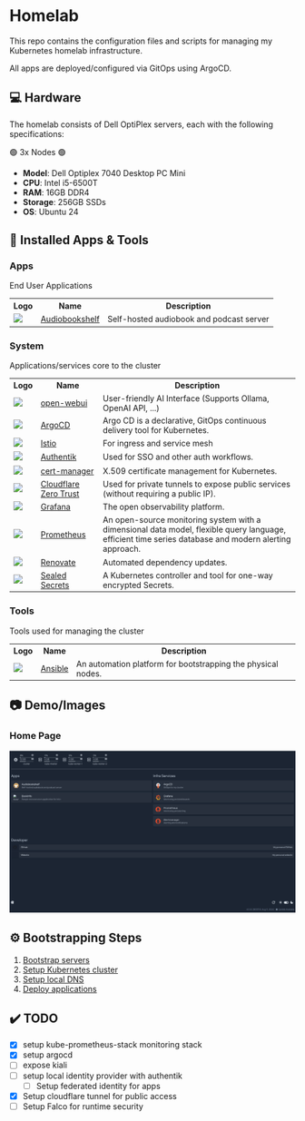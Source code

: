 # Homelab

This repo contains the configuration files and scripts for managing my Kubernetes homelab infrastructure. 

All apps are deployed/configured via GitOps using ArgoCD.

## :computer: Hardware
The homelab consists of Dell OptiPlex servers, each with the following specifications:

:green_circle: 3x Nodes :green_circle:

* **Model**: Dell Optiplex 7040 Desktop PC Mini
* **CPU**: Intel i5-6500T
* **RAM**: 16GB DDR4
* **Storage**: 256GB SSDs
* **OS**: Ubuntu 24

## :rocket: Installed Apps & Tools

### Apps
End User Applications
<table>
    <tr>
        <th>Logo</th>
        <th>Name</th>
        <th>Description</th>
    </tr>
    <tr>
        <td><img width="32" src="https://cdn.jsdelivr.net/gh/walkxcode/dashboard-icons/svg/audiobookshelf.svg"></td>
        <td><a href="https://www.audiobookshelf.org/">Audiobookshelf</a></td>
        <td>Self-hosted audiobook and podcast server</td>
    </tr>
</table>


### System
Applications/services core to the cluster
<table>
    <tr>
        <th>Logo</th>
        <th>Name</th>
        <th>Description</th>
    </tr>
    <tr>
        <td><img width="32" src="https://avatars.githubusercontent.com/u/158137808?s=48&v=4"></td>
        <td><a href="https://github.com/open-webui/open-webui">open-webui</a></td>
        <td>User-friendly AI Interface (Supports Ollama, OpenAI API, ...)</td>
    </tr>
    <tr>
        <td><img width="32" src="https://avatars.githubusercontent.com/u/30269780?s=48&v=4"></td>
        <td><a href="https://argo-cd.readthedocs.io/en/stable/">ArgoCD</a></td>
        <td>Argo CD is a declarative, GitOps continuous delivery tool for Kubernetes.</td>
    </tr>
    <tr>
        <td><img width="32" src="https://diagrams.mingrammer.com/img/resources/onprem/network/istio.png"></td>
        <td><a href="https://istio.io/latest/">Istio</a></td>
        <td>For ingress and service mesh</td>
    </tr>
    <tr>
        <td><img width="32" src="https://cdn.jsdelivr.net/gh/walkxcode/dashboard-icons/png/authentik.png"></td>
        <td><a href="https://goauthentik.io/">Authentik</a></td>
        <td>Used for SSO and other auth workflows.</td>
    </tr>
    <tr>
        <td><img width="32" src="https://cdn.jsdelivr.net/gh/walkxcode/dashboard-icons/svg/cert-manager.svg"></td>
        <td><a href="https://cert-manager.io/">cert-manager</a></td>
        <td>X.509 certificate management for Kubernetes.</td>
    </tr>
    <tr>
        <td><img width="32" src="https://cdn.jsdelivr.net/gh/walkxcode/dashboard-icons/png/cloudflare-zero-trust.png"></td>
        <td><a href="https://developers.cloudflare.com/cloudflare-one/">Cloudflare Zero Trust</a></td>
        <td>Used for private tunnels to expose public services (without requiring a public IP).</td>
    </tr>
    <tr>
        <td><img width="32" src="https://cdn.jsdelivr.net/gh/walkxcode/dashboard-icons/svg/grafana.svg"></td>
        <td><a href="https://grafana.com/">Grafana</a></td>
        <td>The open observability platform.</td>
    </tr>
    <tr>
        <td><img width="32" src="https://cdn.jsdelivr.net/gh/walkxcode/dashboard-icons/svg/prometheus.svg"></td>
        <td><a href="https://prometheus.io/">Prometheus</a></td>
        <td>An open-source monitoring system with a dimensional data model, flexible query language, efficient time series database and modern alerting approach.</td>
    </tr>
    <tr>
        <td><img width="32" src="https://www.svgrepo.com/download/374041/renovate.svg"></td>
        <td><a href="https://github.com/renovatebot/renovate">Renovate</a></td>
        <td>Automated dependency updates.</td>
    </tr>
    <tr>
        <td><img width="32" src="https://www.svgrepo.com/download/477066/lock.svg"></td>
        <td><a href="https://github.com/bitnami-labs/sealed-secrets">Sealed Secrets</a></td>
        <td>A Kubernetes controller and tool for one-way encrypted Secrets.</td>
    </tr>
</table>

### Tools
Tools used for managing the cluster

<table>
    <tr>
        <th>Logo</th>
        <th>Name</th>
        <th>Description</th>
    </tr>
    <tr>
        <td><img width="32" src="https://cdn.jsdelivr.net/gh/walkxcode/dashboard-icons/svg/ansible.svg"></td>
        <td><a href="https://www.ansible.com/">Ansible</a></td>
        <td>An automation platform for bootstrapping the physical nodes.</td>
    </tr>
</table>

## :camera: Demo/Images

### Home Page
![Home Page](./img/homepage.png)

## :gear: Bootstrapping Steps

1. [Bootstrap servers](guide/0-bootstrap.md)
2. [Setup Kubernetes cluster](guide/1-setup-kubernetes-cluster.md)
3. [Setup local DNS](guide/2-setup-local-dns.md)
4. [Deploy applications](guide/3-deploy-applications.md)

## :heavy_check_mark: TODO

- [x] setup kube-prometheus-stack monitoring stack
- [x] setup argocd
- [ ] expose kiali
- [ ] setup local identity provider with authentik
    - [ ] Setup federated identity for apps
- [x] Setup cloudflare tunnel for public access
- [ ] Setup Falco for runtime security
